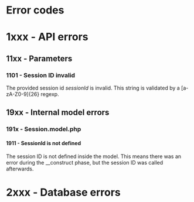 Error codes
===============

# 1xxx - API errors

## 11xx - Parameters

### 1101 - Session ID invalid
The provided session id _sessionId_ is invalid. This string is validated by a [a-zA-Z0-9]{26} regexp.


## 19xx - Internal model errors
### 191x - Session.model.php
#### 1911 - SessionId is not defined
The session ID is not defined inside the model. This means there was an error during the __construct phase, but the session ID was called afterwards.

# 2xxx - Database errors

